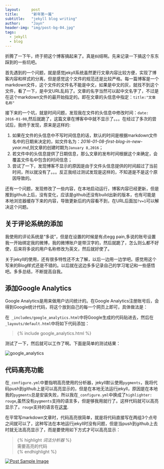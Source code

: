 ```yaml
---
layout:     post
title:      "新年第一篇"
subtitle:   "jekyll blog writing"
author:     "Jayn"
header-img: "img/post-bg-04.jpg"
tags:
  - jekyll
  - blog
---
```


折腾了一下午，终于把这个博客搞起来了。真是纠结啊。先来记录一下搞这个东东踩到的一些坑吧。

首先遇到的一个问题，就是感觉jekyll系统虽然更行文章内容比较方便，实现了博客内容和样式的分离，但是感觉这个文件的规范还是比较严格。每一篇博客是一个markdown文件，这个文件的文件名不能是中文，如果是中文的灰，就找不到这个文件，看了一下，是中文URL乱码了。文章的名字当然可以起中文名字了，不过是在这个markdown文件的最开始指定的。即在文章的头信息中指定：`title:"文章名称"` 

接下来的一个坑，就是时间问题，发现我在文件的头信息中修改时间：`date: 2016-01-08`,然后就跪了，这篇文章在博客中中就不显示了。。。在经过了多次的尝试后，我终于发现，原来是这样的:

1. 如果在文件的头信息中不写时间信息的话，默认的时间是根据markdown文件名中的日期来决定的，如文件名为：*2016-01-08-first-blog-in-new-year.md*,则文章的创建时期为`January 8,2016`；
2. 若文件中的头信息提供了日期信息，那么文章的发布时间根据这个来确定，会覆盖文件名中包含的时间信息；
3. 尝试了一下，发现博客不显示的原因是由于文件头信息提供的时间超过了当前时间，所以就没有了。。。反正我经过测试发现是这样的，不知道是不是这个原因导致的。

还有一个问题，发现修改了一些内容，在本地启动运行，博客内容已经更新，但是推到github上后，没有变化，应该是github还没有build出新的版本，也有可能是本地浏览器缓存下来的内容，导致更新后的内容看不到，在URL后面加`?v=1`可以解决这个问题。

## 关于评论系统的添加

我使用的评论系统是“多说”，但是在设置的时候是有点egg pain,多说的账号设置我一开始绑定我的微博，我的微博账户是带汉字的，然后就跪了，怎么则么都不好使，后来将多说的用户名称修改为英文，然后就好使了。

关于jekyll的使用，还有很多特性还不太了解，以后一边用一边学吧。感觉用这个写来的Blog样式还是不错的。以后就在这边多多记录自己的学习笔记和一些感悟吧。多多总结，不断提高自我。

## 添加Google Analytics

Google Analytics是用来做用户访问统计的。在Google Analytics注册账号后，会得到Google统计代码，将这个放到自己的每一个网页上即可，具体做法是：

在` _includes/google_analytics.html`中将Google生成的代码贴进去，然后在`_layouts/default.html`中将如下代码添加：

>\{_%_ include google_analytics.html %\}  

测试了一下，然后就可以工作了啊。下面是简单的测试结果：

![google_analytics](http://7xniym.com1.z0.glb.clouddn.com/google_analytics.png)

## 代码高亮功能

在`_configure.yml`中要指明高亮使用的分析器，jekyll默认使用`pygments`，我将代码push到github上是可以高亮显示的，但是在本地无法运行jekyll，原因是在本地我的`pygments`总是安装失败，所以我在`_configure.yml`中换成了`highlighter: rouge`,虽然没有`pygments`支持的语言多，但是够我用就行了。这样代码就可以高亮显示了。`rouge`支持的语言在[这里](https://github.com/jneen/rouge/wiki/list-of-supported-languages-and-lexers).

在平常写markdown文章时，代码高亮很简单，就是将代码直接写在两组3个点号之间就可以了，这种写法在本地运行jekyll时没有问题，但是当push到github上去时就无法高亮显示了，而是要使用如下方式才可以高亮显示：

> \{_%_ highlight *词法分析器* %\}  
> 需要高亮的代码  
> \{_%_ endhighlight %\}

<a href="#">
    <img src="{{ site.baseurl }}/img/jekyll_github.png" alt="Post Sample Image">
</a>
<span class="caption text-muted">
